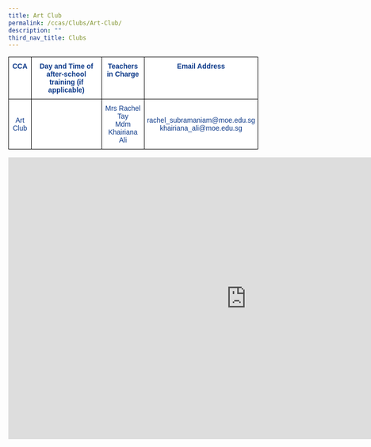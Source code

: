 ```yaml
---
title: Art Club
permalink: /ccas/Clubs/Art-Club/
description: ""
third_nav_title: Clubs
---
```

<style type="text/css">
.tg  {border-collapse:collapse;border-spacing:0;}
.tg td{border-color:black;border-style:solid;border-width:1px;font-family:Arial, sans-serif;font-size:14px;
  overflow:hidden;padding:10px 5px;word-break:normal;}
.tg th{border-color:black;border-style:solid;border-width:1px;font-family:Arial, sans-serif;font-size:14px;
  font-weight:normal;overflow:hidden;padding:10px 5px;word-break:normal;}
.tg .tg-m9di{background-color:#FFF;color:#0C3989;text-align:center;vertical-align:middle}
.tg .tg-pg9x{background-color:#FFF;color:#0C3989;font-weight:bold;text-align:center;vertical-align:top}
</style>
<table class="tg">
<thead>
  <tr>
    <th class="tg-pg9x">CCA</th>
    <th class="tg-pg9x">Day and Time of after-school training (if applicable)</th>
    <th class="tg-pg9x">Teachers in Charge</th>
    <th class="tg-pg9x">Email Address</th>
  </tr>
</thead>
<tbody>
  <tr>
    <td class="tg-m9di">Art Club</td>
    <td class="tg-m9di"></td>
    <td class="tg-m9di">Mrs Rachel Tay<br>Mdm Khairiana Ali<br></td>
    <td class="tg-m9di">rachel_subramaniam@moe.edu.sg<br>khairiana_ali@moe.edu.sg</td>
  </tr>
</tbody>
</table>


<iframe allowfullscreen="true" height="569" width="960" frameborder="0" src="https://docs.google.com/presentation/d/e/2PACX-1vR3oQ4GwuTkDbkHVpK-1FoLdqpkJYDUEFsrQQrcct8X3xBD92dHS_-j5z-X0Z16r89ow_gbKV4qV1K7/embed?start=false&amp;loop=false&amp;delayms=3000"></iframe>